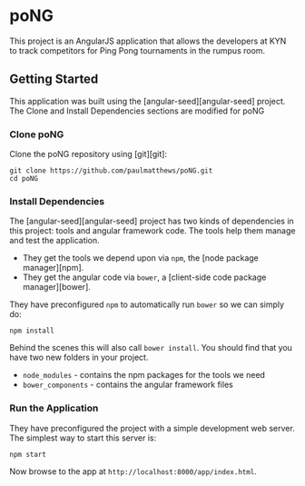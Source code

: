 # poNG

This project is an AngularJS application that allows the developers at KYN to track competitors
for Ping Pong tournaments in the rumpus room.

## Getting Started

This application was built using the [angular-seed][angular-seed] project.  The Clone and Install
Dependencies sections are modified for poNG

### Clone poNG

Clone the poNG repository using [git][git]:

```
git clone https://github.com/paulmatthews/poNG.git
cd poNG
```

### Install Dependencies

The [angular-seed][angular-seed] project has two kinds of dependencies in this project: tools and
angular framework code.  The tools help them manage and test the application.

* They get the tools we depend upon via `npm`, the [node package manager][npm].
* They get the angular code via `bower`, a [client-side code package manager][bower].

They have preconfigured `npm` to automatically run `bower` so we can simply do:

```
npm install
```

Behind the scenes this will also call `bower install`.  You should find that you have two new
folders in your project.

* `node_modules` - contains the npm packages for the tools we need
* `bower_components` - contains the angular framework files

### Run the Application

They have preconfigured the project with a simple development web server.  The simplest way to start
this server is:

```
npm start
```

Now browse to the app at `http://localhost:8000/app/index.html`.
